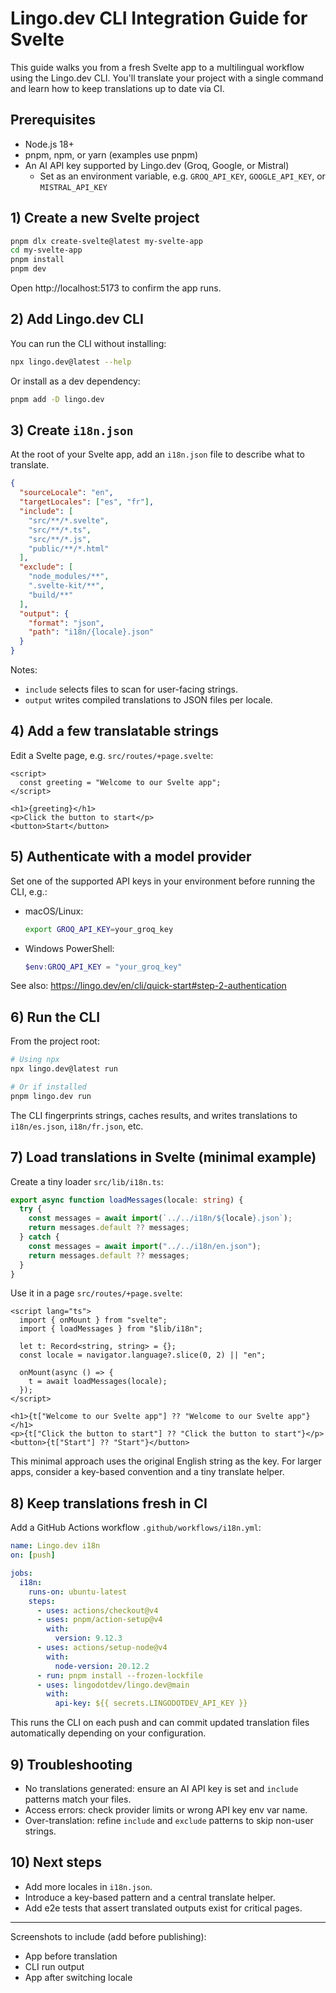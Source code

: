 # Lingo.dev CLI Integration Guide for Svelte

This guide walks you from a fresh Svelte app to a multilingual workflow using the Lingo.dev CLI. You'll translate your project with a single command and learn how to keep translations up to date via CI.

## Prerequisites

- Node.js 18+
- pnpm, npm, or yarn (examples use pnpm)
- An AI API key supported by Lingo.dev (Groq, Google, or Mistral)
  - Set as an environment variable, e.g. `GROQ_API_KEY`, `GOOGLE_API_KEY`, or `MISTRAL_API_KEY`

## 1) Create a new Svelte project

```bash
pnpm dlx create-svelte@latest my-svelte-app
cd my-svelte-app
pnpm install
pnpm dev
```

Open http://localhost:5173 to confirm the app runs.

## 2) Add Lingo.dev CLI

You can run the CLI without installing:

```bash
npx lingo.dev@latest --help
```

Or install as a dev dependency:

```bash
pnpm add -D lingo.dev
```

## 3) Create `i18n.json`

At the root of your Svelte app, add an `i18n.json` file to describe what to translate.

```json
{
  "sourceLocale": "en",
  "targetLocales": ["es", "fr"],
  "include": [
    "src/**/*.svelte",
    "src/**/*.ts",
    "src/**/*.js",
    "public/**/*.html"
  ],
  "exclude": [
    "node_modules/**",
    ".svelte-kit/**",
    "build/**"
  ],
  "output": {
    "format": "json",
    "path": "i18n/{locale}.json"
  }
}
```

Notes:
- `include` selects files to scan for user-facing strings.
- `output` writes compiled translations to JSON files per locale.

## 4) Add a few translatable strings

Edit a Svelte page, e.g. `src/routes/+page.svelte`:

```svelte
<script>
  const greeting = "Welcome to our Svelte app";
</script>

<h1>{greeting}</h1>
<p>Click the button to start</p>
<button>Start</button>
```

## 5) Authenticate with a model provider

Set one of the supported API keys in your environment before running the CLI, e.g.:

- macOS/Linux:
  ```bash
  export GROQ_API_KEY=your_groq_key
  ```
- Windows PowerShell:
  ```powershell
  $env:GROQ_API_KEY = "your_groq_key"
  ```

See also: https://lingo.dev/en/cli/quick-start#step-2-authentication

## 6) Run the CLI

From the project root:

```bash
# Using npx
npx lingo.dev@latest run

# Or if installed
pnpm lingo.dev run
```

The CLI fingerprints strings, caches results, and writes translations to `i18n/es.json`, `i18n/fr.json`, etc.

## 7) Load translations in Svelte (minimal example)

Create a tiny loader `src/lib/i18n.ts`:

```ts
export async function loadMessages(locale: string) {
  try {
    const messages = await import(`../../i18n/${locale}.json`);
    return messages.default ?? messages;
  } catch {
    const messages = await import("../../i18n/en.json");
    return messages.default ?? messages;
  }
}
```

Use it in a page `src/routes/+page.svelte`:

```svelte
<script lang="ts">
  import { onMount } from "svelte";
  import { loadMessages } from "$lib/i18n";

  let t: Record<string, string> = {};
  const locale = navigator.language?.slice(0, 2) || "en";

  onMount(async () => {
    t = await loadMessages(locale);
  });
</script>

<h1>{t["Welcome to our Svelte app"] ?? "Welcome to our Svelte app"}</h1>
<p>{t["Click the button to start"] ?? "Click the button to start"}</p>
<button>{t["Start"] ?? "Start"}</button>
```

This minimal approach uses the original English string as the key. For larger apps, consider a key-based convention and a tiny translate helper.

## 8) Keep translations fresh in CI

Add a GitHub Actions workflow `.github/workflows/i18n.yml`:

```yaml
name: Lingo.dev i18n
on: [push]

jobs:
  i18n:
    runs-on: ubuntu-latest
    steps:
      - uses: actions/checkout@v4
      - uses: pnpm/action-setup@v4
        with:
          version: 9.12.3
      - uses: actions/setup-node@v4
        with:
          node-version: 20.12.2
      - run: pnpm install --frozen-lockfile
      - uses: lingodotdev/lingo.dev@main
        with:
          api-key: ${{ secrets.LINGODOTDEV_API_KEY }}
```

This runs the CLI on each push and can commit updated translation files automatically depending on your configuration.

## 9) Troubleshooting

- No translations generated: ensure an AI API key is set and `include` patterns match your files.
- Access errors: check provider limits or wrong API key env var name.
- Over-translation: refine `include` and `exclude` patterns to skip non-user strings.

## 10) Next steps

- Add more locales in `i18n.json`.
- Introduce a key-based pattern and a central translate helper.
- Add e2e tests that assert translated outputs exist for critical pages.

---

Screenshots to include (add before publishing):
- App before translation
- CLI run output
- App after switching locale
